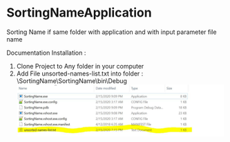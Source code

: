 # SortingNameApplication
Sorting Name if same folder with application and with input parameter file name


Documentation
Installation :

1. Clone Project to Any folder in your computer
2. Add File unsorted-names-list.txt into folder  : \SortingName\SortingName\bin\Debug
![](Images/AddFileUnsortedListIntoAppBinFolder.JPG)

